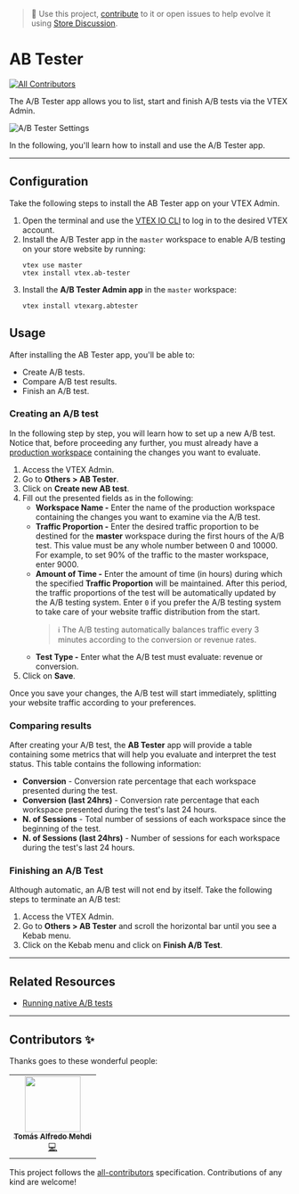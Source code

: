 > 📢 Use this project, [contribute](https://github.com/vtex-apps/admin-ab-tester) to it or open issues to help evolve it using [Store Discussion](https://github.com/vtex-apps/store-discussion).

# AB Tester

<!-- DOCS-IGNORE:start -->
<!-- ALL-CONTRIBUTORS-BADGE:START - Do not remove or modify this section -->
[![All Contributors](https://img.shields.io/badge/all_contributors-0-orange.svg?style=flat-square)](#contributors-)
<!-- ALL-CONTRIBUTORS-BADGE:END -->
<!-- DOCS-IGNORE:end -->

The A/B Tester app allows you to list, start and finish A/B tests via the VTEX Admin.

![A/B Tester Settings](https://user-images.githubusercontent.com/36748003/138300964-63bc3545-efd7-435c-acd6-3e3e3a35b285.png)

In the following, you'll learn how to install and use the A/B Tester app.

---- 

## Configuration 

Take the following steps to install the AB Tester app on your VTEX Admin. 

1. Open the terminal and use the [VTEX IO CLI](https://developers.vtex.com/vtex-developer-docs/docs/vtex-io-documentation-vtex-io-cli-installation-and-command-reference) to log in to the desired VTEX account.
2. Install the A/B Tester app in the `master` workspace to enable A/B testing on your store website by running:
    ```
    vtex use master
    vtex install vtex.ab-tester
    ```
3. Install the **A/B Tester Admin app** in the `master` workspace: 
   ```
   vtex install vtexarg.abtester
   ```

## Usage

After installing the AB Tester app, you'll be able to:
- Create A/B tests.
- Compare A/B test results.
- Finish an A/B test.

### Creating an A/B test

In the following step by step, you will learn how to set up a new A/B test. Notice that, before proceeding any further, you must already have a [production workspace](https://developers.vtex.com/vtex-developer-docs/docs/vtex-io-documentation-creating-a-production-workspace) containing the changes you want to evaluate.

1. Access the VTEX Admin.
2. Go to **Others > AB Tester**.
3. Click on **Create new AB test**.
4. Fill out the presented fields as in the following:
   - **Workspace Name -** Enter the name of the production workspace containing the changes you want to examine via the A/B test.
   - **Traffic Proportion -** Enter the desired traffic proportion to be destined for the **master** workspace during the first hours of the A/B test. This value must be any whole number between 0 and 10000. For example, to set 90% of the traffic to the master workspace, enter 9000.
   - **Amount of Time -** Enter the amount of time (in hours) during which the specified **Traffic Proportion** will be maintained. After this period, the traffic proportions of the test will be automatically updated by the A/B testing system. Enter `0` if you prefer the A/B testing system to take care of your website traffic distribution from the start.
     >ℹ️ The A/B testing automatically balances traffic every 3 minutes according to the conversion or revenue rates.
   - **Test Type -** Enter what the A/B test must evaluate: revenue or conversion.
5. Click on **Save**.

Once you save your changes, the A/B test will start immediately, splitting your website traffic according to your preferences.

### Comparing results

After creating your A/B test, the **AB Tester** app will provide a table containing some metrics that will help you evaluate and interpret the test status. This table contains the following information:

* **Conversion** - Conversion rate percentage that each workspace presented during the test.
* **Conversion (last 24hrs)** - Conversion rate percentage that each workspace presented during the test's last 24 hours.
* **N. of Sessions** - Total number of sessions of each workspace since the beginning of the test.
* **N. of Sessions (last 24hrs)** - Number of sessions for each workspace during the test's last 24 hours.

### Finishing an A/B Test

Although automatic, an A/B test will not end by itself. Take the following steps to terminate an A/B test:

1. Access the VTEX Admin.
2. Go to **Others > AB Tester** and scroll the horizontal bar until you see a Kebab menu.
3. Click on the Kebab menu and click on **Finish A/B Test**.

---- 

## Related Resources

- [Running native A/B tests](https://developers.vtex.com/vtex-developer-docs/docs/vtex-io-documentation-running-native-ab-testing)


----

## Contributors ✨

Thanks goes to these wonderful people:
<!-- ALL-CONTRIBUTORS-LIST:START - Do not remove or modify this section -->
<!-- prettier-ignore-start -->
<!-- markdownlint-disable -->

<table>
  <tr>
    <td align="center"><a href="https://github.com/tomymehdi"><img src="https://avatars.githubusercontent.com/u/774112?v=4" width="100px;" alt=""/><br /><sub><b>Tomás Alfredo Mehdi</b></sub></a><br /><a href="https://github.com/vtex-apps/admin-ab-tester/commits?author=tomymehdi" title="Code">💻</a></td>
  </tr>
</table>

<!-- markdownlint-enable -->
<!-- prettier-ignore-end -->
<!-- ALL-CONTRIBUTORS-LIST:END -->

This project follows the [all-contributors](https://github.com/all-contributors/all-contributors) specification. Contributions of any kind are welcome!

<!-- DOCS-IGNORE:end -->

